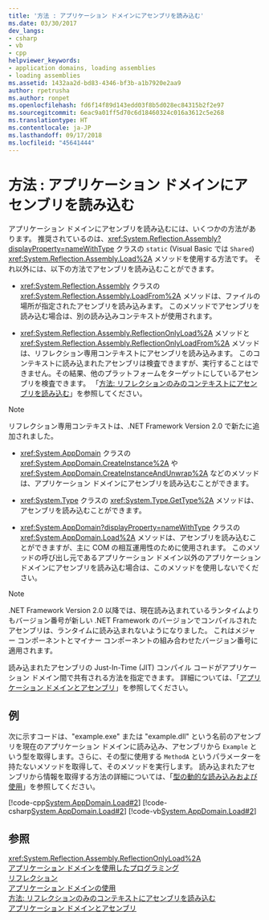 ```yaml
---
title: '方法 : アプリケーション ドメインにアセンブリを読み込む'
ms.date: 03/30/2017
dev_langs:
- csharp
- vb
- cpp
helpviewer_keywords:
- application domains, loading assemblies
- loading assemblies
ms.assetid: 1432aa2d-bd83-4346-bf3b-a1b7920e2aa9
author: rpetrusha
ms.author: ronpet
ms.openlocfilehash: fd6f14f89d143edd03f8b5d028ec84315b2f2e97
ms.sourcegitcommit: 6eac9a01ff5d70c6d18460324c016a3612c5e268
ms.translationtype: HT
ms.contentlocale: ja-JP
ms.lasthandoff: 09/17/2018
ms.locfileid: "45641444"
---
```

# <a name="how-to-load-assemblies-into-an-application-domain"></a>方法 : アプリケーション ドメインにアセンブリを読み込む
アプリケーション ドメインにアセンブリを読み込むには、いくつかの方法があります。 推奨されているのは、<xref:System.Reflection.Assembly?displayProperty=nameWithType> クラスの `static` (Visual Basic では `Shared`) <xref:System.Reflection.Assembly.Load%2A> メソッドを使用する方法です。 それ以外には、以下の方法でアセンブリを読み込むことができます。  
  
-   <xref:System.Reflection.Assembly> クラスの <xref:System.Reflection.Assembly.LoadFrom%2A> メソッドは、ファイルの場所が指定されたアセンブリを読み込みます。 このメソッドでアセンブリを読み込む場合は、別の読み込みコンテキストが使用されます。  
  
-   <xref:System.Reflection.Assembly.ReflectionOnlyLoad%2A> メソッドと <xref:System.Reflection.Assembly.ReflectionOnlyLoadFrom%2A> メソッドは、リフレクション専用コンテキストにアセンブリを読み込みます。 このコンテキストに読み込まれたアセンブリは検査できますが、実行することはできません。その結果、他のプラットフォームをターゲットにしているアセンブリを検査できます。 「[方法: リフレクションのみのコンテキストにアセンブリを読み込む](../../../docs/framework/reflection-and-codedom/how-to-load-assemblies-into-the-reflection-only-context.md)」を参照してください。  
  
> [!NOTE]
>  リフレクション専用コンテキストは、.NET Framework Version 2.0 で新たに追加されました。  
  
-   <xref:System.AppDomain> クラスの <xref:System.AppDomain.CreateInstance%2A> や <xref:System.AppDomain.CreateInstanceAndUnwrap%2A> などのメソッドは、アプリケーション ドメインにアセンブリを読み込むことができます。  
  
-   <xref:System.Type> クラスの <xref:System.Type.GetType%2A> メソッドは、アセンブリを読み込むことができます。  
  
-   <xref:System.AppDomain?displayProperty=nameWithType> クラスの <xref:System.AppDomain.Load%2A> メソッドは、アセンブリを読み込むことができますが、主に COM の相互運用性のために使用されます。 このメソッドの呼び出し元であるアプリケーション ドメイン以外のアプリケーション ドメインにアセンブリを読み込む場合は、このメソッドを使用しないでください。  
  
> [!NOTE]
>  .NET Framework Version 2.0 以降では、現在読み込まれているランタイムよりもバージョン番号が新しい .NET Framework のバージョンでコンパイルされたアセンブリは、ランタイムに読み込まれないようになりました。 これはメジャー コンポーネントとマイナー コンポーネントの組み合わせたバージョン番号に適用されます。  
  
 読み込まれたアセンブリの Just-In-Time (JIT) コンパイル コードがアプリケーション ドメイン間で共有される方法を指定できます。 詳細については、「[アプリケーション ドメインとアセンブリ](https://msdn.microsoft.com/library/433b04ae-4ba8-4849-9dbd-79194f240346)」を参照してください。  
  
## <a name="example"></a>例  
 次に示すコードは、"example.exe" または "example.dll" という名前のアセンブリを現在のアプリケーション ドメインに読み込み、アセンブリから `Example` という型を取得します。さらに、その型に使用する `MethodA` というパラメーターを持たないメソッドを取得して、そのメソッドを実行します。 読み込まれたアセンブリから情報を取得する方法の詳細については、「[型の動的な読み込みおよび使用](../../../docs/framework/reflection-and-codedom/dynamically-loading-and-using-types.md)」を参照してください。  
  
 [!code-cpp[System.AppDomain.Load#2](../../../samples/snippets/cpp/VS_Snippets_CLR_System/system.appdomain.load/cpp/source2.cpp#2)]
 [!code-csharp[System.AppDomain.Load#2](../../../samples/snippets/csharp/VS_Snippets_CLR_System/system.appdomain.load/cs/source2.cs#2)]
 [!code-vb[System.AppDomain.Load#2](../../../samples/snippets/visualbasic/VS_Snippets_CLR_System/system.appdomain.load/vb/source2.vb#2)]  
  
## <a name="see-also"></a>参照  
 <xref:System.Reflection.Assembly.ReflectionOnlyLoad%2A>  
 [アプリケーション ドメインを使用したプログラミング](application-domains.md#programming-with-application-domains)  
 [リフレクション](../../../docs/framework/reflection-and-codedom/reflection.md)  
 [アプリケーション ドメインの使用](../../../docs/framework/app-domains/use.md)  
 [方法: リフレクションのみのコンテキストにアセンブリを読み込む](../../../docs/framework/reflection-and-codedom/how-to-load-assemblies-into-the-reflection-only-context.md)  
 [アプリケーション ドメインとアセンブリ](https://msdn.microsoft.com/library/433b04ae-4ba8-4849-9dbd-79194f240346)
